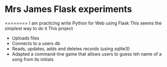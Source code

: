 # Mrs James Flask experiments
========
I am practicing write Python for Web using Flask
This seems the simplest way to do it
This project
* Uploads files
* Connects to a users db
* Reads, updates, adds and deletes records (using sqlite3)
* Adapted a command-line game that allows users to guess teh name of a song from its initials